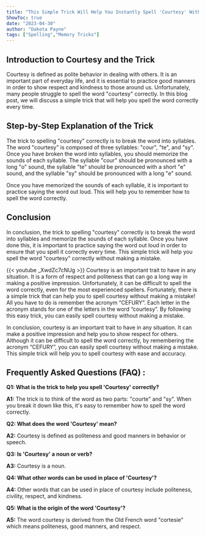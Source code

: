 ```yaml
---
title: "This Simple Trick Will Help You Instantly Spell 'Courtesy' Without Making a Mistake!"
ShowToc: true 
date: "2023-04-30"
author: "Dakota Payne" 
tags: ["Spelling","Memory Tricks"]
---
```

## Introduction to Courtesy and the Trick

Courtesy is defined as polite behavior in dealing with others. It is an important part of everyday life, and it is essential to practice good manners in order to show respect and kindness to those around us. Unfortunately, many people struggle to spell the word "courtesy" correctly. In this blog post, we will discuss a simple trick that will help you spell the word correctly every time. 

## Step-by-Step Explanation of the Trick

The trick to spelling "courtesy" correctly is to break the word into syllables. The word "courtesy" is composed of three syllables: "cour", "te", and "sy". Once you have broken the word into syllables, you should memorize the sounds of each syllable. The syllable "cour" should be pronounced with a long "o" sound, the syllable "te" should be pronounced with a short "e" sound, and the syllable "sy" should be pronounced with a long "e" sound. 

Once you have memorized the sounds of each syllable, it is important to practice saying the word out loud. This will help you to remember how to spell the word correctly. 

## Conclusion

In conclusion, the trick to spelling "courtesy" correctly is to break the word into syllables and memorize the sounds of each syllable. Once you have done this, it is important to practice saying the word out loud in order to ensure that you spell it correctly every time. This simple trick will help you spell the word "courtesy" correctly without making a mistake.

{{< youtube _XwdZc7cNUg >}} 
Courtesy is an important trait to have in any situation. It is a form of respect and politeness that can go a long way in making a positive impression. Unfortunately, it can be difficult to spell the word correctly, even for the most experienced spellers. Fortunately, there is a simple trick that can help you to spell courtesy without making a mistake! All you have to do is remember the acronym “CEFURY”. Each letter in the acronym stands for one of the letters in the word “courtesy”. By following this easy trick, you can easily spell courtesy without making a mistake. 

In conclusion, courtesy is an important trait to have in any situation. It can make a positive impression and help you to show respect for others. Although it can be difficult to spell the word correctly, by remembering the acronym “CEFURY”, you can easily spell courtesy without making a mistake. This simple trick will help you to spell courtesy with ease and accuracy.

## Frequently Asked Questions (FAQ) :
**Q1: What is the trick to help you spell 'Courtesy' correctly?**

**A1:** The trick is to think of the word as two parts: "courte" and "sy". When you break it down like this, it's easy to remember how to spell the word correctly.

**Q2: What does the word 'Courtesy' mean?**

**A2:** Courtesy is defined as politeness and good manners in behavior or speech.

**Q3: Is 'Courtesy' a noun or verb?**

**A3:** Courtesy is a noun.

**Q4: What other words can be used in place of 'Courtesy'?**

**A4:** Other words that can be used in place of courtesy include politeness, civility, respect, and kindness.

**Q5: What is the origin of the word 'Courtesy'?**

**A5:** The word courtesy is derived from the Old French word "cortesie" which means politeness, good manners, and respect.





